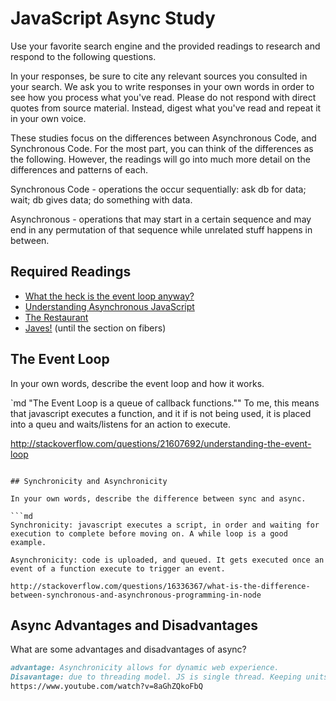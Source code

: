 # JavaScript Async Study

Use your favorite search engine and the provided readings to research and
respond to the following questions.

In your responses, be sure to cite any relevant sources you consulted in your
search. We ask you to write responses in your own words in order to see how you
process what you've read. Please do not respond with direct quotes from source
material. Instead, digest what you've read and repeat it in your own voice.

These studies focus on the differences between Asynchronous Code, and
Synchronous Code. For the most part, you can think of the differences as the
following. However, the readings will go into much more detail on the
differences and patterns of each.

Synchronous Code - operations the occur sequentially: ask db for data; wait; db gives data; do something with data.

Asynchronous - operations that may start in a certain sequence and may end in any permutation of that sequence while unrelated stuff happens in between.

## Required Readings

-   [What the heck is the event loop anyway?](https://www.youtube.com/watch?v=8aGhZQkoFbQ)
-   [Understanding Asynchronous JavaScript](https://www.youtube.com/watch?v=vMfg0xGjcOI)
-   [The Restaurant](https://www.codeschool.com/blog/2014/10/30/understanding-node-js/)
-   [Javes!](https://www.discovermeteor.com/blog/understanding-sync-async-javascript-node/) (until the section on fibers)

## The Event Loop

In your own words, describe the event loop and how it works.

`md
"The Event Loop is a queue of callback functions."" To me, this means that javascript executes a function, and it if is not being used, it is placed into a queu and waits/listens for an action to execute.

http://stackoverflow.com/questions/21607692/understanding-the-event-loop
 ```

## Synchronicity and Asynchronicity

In your own words, describe the difference between sync and async.

```md
Synchronicity: javascript executes a script, in order and waiting for execution to complete before moving on. A while loop is a good example.

Asynchronicity: code is uploaded, and queued. It gets executed once an event of a function execute to trigger an event.

http://stackoverflow.com/questions/16336367/what-is-the-difference-between-synchronous-and-asynchronous-programming-in-node

```

## Async Advantages and Disadvantages

What are some advantages and disadvantages of async?

```md
advantage: Asynchronicity allows for dynamic web experience.
Disavantage: due to threading model. JS is single thread. Keeping units small helps to make your code more effeicient.
https://www.youtube.com/watch?v=8aGhZQkoFbQ
```
